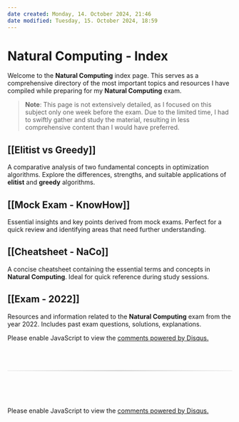 ```yaml
---
date created: Monday, 14. October 2024, 21:46
date modified: Tuesday, 15. October 2024, 18:59
---
```


# Natural Computing - Index

Welcome to the **Natural Computing** index page. This serves as a comprehensive directory of the most important topics and resources I have compiled while preparing for my **Natural Computing** exam.

> **Note**: This page is not extensively detailed, as I focused on this subject only one week before the exam. Due to the limited time, I had to swiftly gather and study the material, resulting in less comprehensive content than I would have preferred.

## [[Elitist vs Greedy]]

A comparative analysis of two fundamental concepts in optimization algorithms. Explore the differences, strengths, and suitable applications of **elitist** and **greedy** algorithms.

## [[Mock Exam - KnowHow]]

Essential insights and key points derived from mock exams. Perfect for a quick review and identifying areas that need further understanding.

## [[Cheatsheet - NaCo]]

A concise cheatsheet containing the essential terms and concepts in **Natural Computing**. Ideal for quick reference during study sessions.

## [[Exam - 2022]]

Resources and information related to the **Natural Computing** exam from the year 2022. Includes past exam questions, solutions, explanations.

<!-- DISQUS SCRIPT COMMENT START -->

<!-- DISQUS RECOMMENDATION START -->

<div id="disqus_recommendations"></div>

<script> 
(function() { // REQUIRED CONFIGURATION VARIABLE: EDIT THE SHORTNAME BELOW
var d = document, s = d.createElement('script'); // IMPORTANT: Replace EXAMPLE with your forum shortname!
s.src = 'https://myuninotes.disqus.com/recommendations.js'; s.setAttribute('data-timestamp', +new Date());
(d.head || d.body).appendChild(s);
})();
</script>
<noscript>
Please enable JavaScript to view the 
<a href="https://disqus.com/?ref_noscript" rel="nofollow">
comments powered by Disqus.
</a>
</noscript>

<!-- DISQUS RECOMMENDATION END -->

<hr style="border: none; height: 2px; background: linear-gradient(to right, #f0f0f0, #ccc, #f0f0f0); margin-top: 4rem; margin-bottom: 5rem;">
<div id="disqus_thread"></div>
<script>
    /**
    * RECOMMENDED CONFIGURATION VARIABLES: EDIT AND UNCOMMENT THE SECTION BELOW TO INSERT DYNAMIC VALUES FROM YOUR PLATFORM OR CMS.
    * LEARN WHY DEFINING THESE VARIABLES IS IMPORTANT: https://disqus.com/admin/universalcode/#configuration-variables */
    /*
    var disqus_config = function () {
    this.page.url = PAGE_URL; // Replace PAGE_URL with your page's canonical URL variable
    this.page.identifier = PAGE_IDENTIFIER; // Replace PAGE_IDENTIFIER with your page's unique identifier variable
    };
    */
    (function() { // DON'T EDIT BELOW THIS LINE
    var d = document, s = d.createElement('script');
    s.src = 'https://myuninotes.disqus.com/embed.js';
    s.setAttribute('data-timestamp', +new Date());
    (d.head || d.body).appendChild(s);
    })();
</script>
<noscript>Please enable JavaScript to view the <a href="https://disqus.com/?ref_noscript">comments powered by Disqus.</a></noscript>

<!-- DISQUS SCRIPT COMMENT END -->
